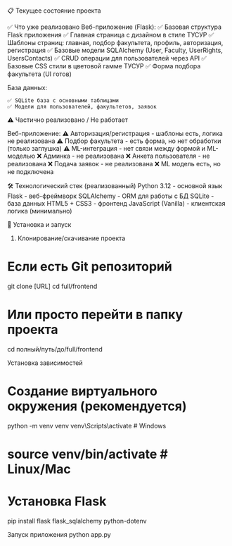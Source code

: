 📋 Текущее состояние проекта

✅ Что уже реализовано
Веб-приложение (Flask):
    ✅ Базовая структура Flask приложения
    ✅ Главная страница с дизайном в стиле ТУСУР
    ✅ Шаблоны страниц: главная, подбор факультета, профиль, авторизация, регистрация
    ✅ Базовые модели SQLAlchemy (User, Faculty, UserRights, UsersContacts)
    ✅ CRUD операции для пользователей через API
    ✅ Базовые CSS стили в цветовой гамме ТУСУР
    ✅ Форма подбора факультета (UI готов)

База данных:

    ✅ SQLite база с основными таблицами
    ✅ Модели для пользователей, факультетов, заявок

⚠️ Частично реализовано / Не работает

Веб-приложение:
    ⚠️ Авторизация/регистрация - шаблоны есть, логика не реализована
    ⚠️ Подбор факультета - есть форма, но нет обработки (только заглушка)
    ⚠️ ML-интеграция - нет связи между формой и ML-моделью
    ❌ Админка - не реализована
    ❌ Анкета пользователя - не реализована
    ❌ Подача заявок - не реализована
    ❌ ML модель есть, но не подключена


🛠 Технологический стек (реализованный)
    Python 3.12 - основной язык
    Flask - веб-фреймворк
    SQLAlchemy - ORM для работы с БД
    SQLite - база данных
    HTML5 + CSS3 - фронтенд
    JavaScript (Vanilla) - клиентская логика (минимально)

🚀 Установка и запуск
1. Клонирование/скачивание проекта
# Если есть Git репозиторий
git clone [URL]
cd full/frontend

# Или просто перейти в папку проекта
cd полный/путь/до/full/frontend

Установка зависимостей
# Создание виртуального окружения (рекомендуется)
python -m venv venv
venv\Scripts\activate  # Windows
# source venv/bin/activate  # Linux/Mac

# Установка Flask
pip install flask flask_sqlalchemy python-dotenv

Запуск приложения
python app.py